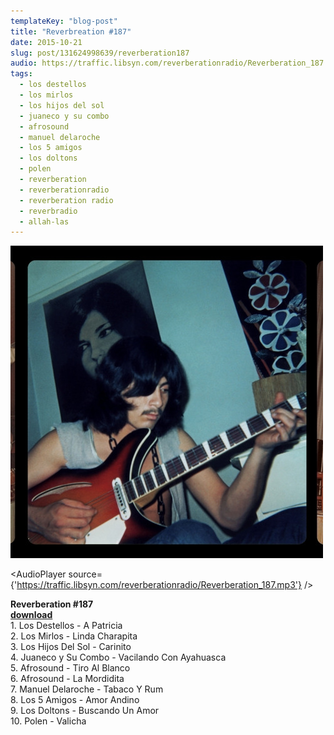 ```yaml
---
templateKey: "blog-post"
title: "Reverbreation #187"
date: 2015-10-21
slug: post/131624998639/reverberation187
audio: https://traffic.libsyn.com/reverberationradio/Reverberation_187.mp3
tags:
  - los destellos
  - los mirlos
  - los hijos del sol
  - juaneco y su combo
  - afrosound
  - manuel delaroche
  - los 5 amigos
  - los doltons
  - polen
  - reverberation
  - reverberationradio
  - reverberation radio
  - reverbradio
  - allah-las
---
```


![Reverbreation #187](../images/eb5528e4119445c6af35732f5c225321ae9943d4d24aa8acd09c72053c988838.png)

<AudioPlayer source={'https://traffic.libsyn.com/reverberationradio/Reverberation_187.mp3'} />

<p><b>Reverberation #187<br /></b><b><a href="https://traffic.libsyn.com/reverberationradio/Reverberation_187.mp3">download</a><br /></b>1. Los Destellos - A Patricia<br />2. Los Mirlos - Linda Charapita<br />3. Los Hijos Del Sol - Carinito<br />4. Juaneco y Su Combo - Vacilando Con Ayahuasca<br />5. Afrosound - Tiro Al Blanco<br />6. Afrosound - La Mordidita<br />7. Manuel Delaroche - Tabaco Y Rum<br />8. Los 5 Amigos - Amor Andino<br />9. Los Doltons - Buscando Un Amor<br />10. Polen - Valicha</p>
